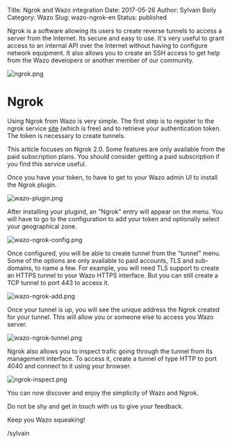 Title: Ngrok and Wazo integration
Date: 2017-05-26
Author: Sylvain Boily
Category: Wazo
Slug: wazo-ngrok-en
Status: published


Ngrok is a software allowing its users to create reverse tunnels to access a server from the Internet.  Its secure and easy to use. It's very useful to grant access to an internal API over the Internet without having to configure network equipment. It also allows you to create an SSH access to get help from the Wazo developers or another member of our community.

![ngrok.png](/public/wazo-ngrok/ngrok.png "Ngrok website")

# Ngrok

Using Ngrok from Wazo is very simple. The first step is to register to the ngrok service [site](http://ngrok.com) (which is free) and to retrieve your authentication token. The token is necessary to create tunnels.

This article focuses on Ngrok 2.0. Some features are only available from the paid subscription plans. You should consider getting a paid subscription if you find this service useful.

Once you have your token, to have to get to your Wazo admin UI to install the Ngrok plugin.

![wazo-plugin.png](/public/wazo-ngrok/wazo-plugin.png "Wazo ngrok plugin")


After installing your plugind, an "Ngrok" entry will appear on the menu. You will have to go to the configuration to add your token and optionally select your geographical zone.


![wazo-ngrok-config.png](/public/wazo-ngrok/wazo-ngrok-config.png "Wazo ngrok config")


Once configured, you will be able to create tunnel from the "tunnel" menu. Some of the options are only available to paid accounts, TLS and sub-domains, to name a few. For example, you will need TLS support to create an HTTPS tunnel to your Wazo HTTPS interface. But you can still create a TCP tunnel to port 443 to access it.


![wazo-ngrok-add.png](/public/wazo-ngrok/wazo-ngrok-add.png "Wazo ngrok add tunnel")

Once your tunnel is up, you will see the unique address the Ngrok created for your tunnel. This will allow you or someone else to access you Wazo server.


![wazo-ngrok-tunnel.png](/public/wazo-ngrok/wazo-ngrok-tunnel.png "Wazo ngrok tunnel")


Ngrok also allows you to inspect trafic going through the tunnel from its management interface. To access it, create a tunnel of type HTTP to port 4040 and connect to it using your browser.


![ngrok-inspect.png](/public/wazo-ngrok/ngrok-inspect.png "Ngrok inspect")


You can now discover and enjoy the simplicity of Wazo and Ngrok.

Do not be shy and get in touch with us to give your feedback.

Keep you Wazo squeaking!

/sylvain
